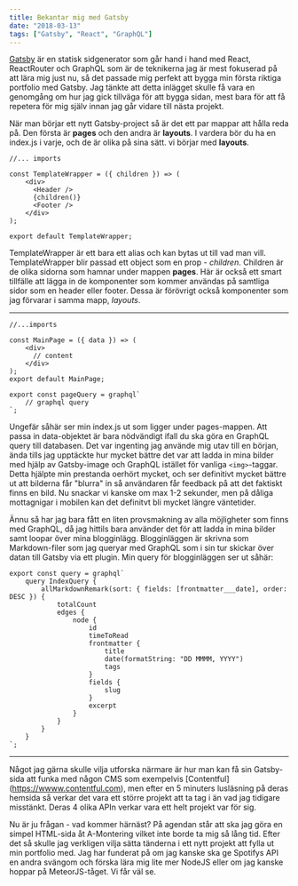 ```yaml
---
title: Bekantar mig med Gatsby
date: "2018-03-13"
tags: ["Gatsby", "React", "GraphQL"]
---
```


[Gatsby](https://gatsbyjs.org) är en statisk sidgenerator som går hand i hand med React, ReactRouter och GraphQL som är de teknikerna jag är mest fokuserad på att lära mig just nu, så det passade mig perfekt att bygga min första riktiga portfolio med Gatsby. Jag tänkte att detta inlägget skulle få vara en genomgång om hur jag gick tillväga för att bygga sidan, mest bara för att få repetera för mig själv innan jag går vidare till nästa projekt.

När man börjar ett nytt Gatsby-project så är det ett par mappar att hålla reda på. Den första är **pages** och den andra är **layouts**. I vardera bör du ha en index.js i varje, och de är olika på sina sätt. vi börjar med **layouts**.

```
//... imports

const TemplateWrapper = ({ children }) => (
    <div>
      <Header />
      {children()}
      <Footer />
    </div>
);

export default TemplateWrapper;
```

TemplateWrapper är ett bara ett alias och kan bytas ut till vad man vill. TemplateWrapper blir passad ett object som en prop - *children*. Children är de olika sidorna som hamnar under mappen **pages**. Här är också ett smart tillfälle att lägga in de komponenter som kommer användas på samtliga sidor som en header eller footer. Dessa är förövrigt också komponenter som jag förvarar i samma mapp, *layouts*. 

***

```
//...imports

const MainPage = ({ data }) => (
    <div>
      // content
    </div>
);
export default MainPage;

export const pageQuery = graphql`
    // graphql query 
`;

```

Ungefär såhär ser min index.js ut som ligger under pages-mappen. Att passa in data-objektet är bara nödvändigt ifall du ska göra en GraphQL query till databasen. Det var ingenting jag använde mig utav till en början, ända tills jag upptäckte hur mycket bättre det var att ladda in mina bilder med hjälp av Gatsby-image och GraphQL istället för vanliga ```<img>```-taggar. Detta hjälpte min prestanda oerhört mycket, och ser definitivt mycket bättre ut att bilderna får "blurra" in så användaren får feedback på att det faktiskt finns en bild. Nu snackar vi kanske om max 1-2 sekunder, men på dåliga mottagnigar i mobilen kan det definitvt bli mycket längre väntetider. 

Ännu så har jag bara fått en liten provsmakning av alla möjligheter som finns med GraphQL, då jag hittils bara använder det för att ladda in mina bilder samt loopar över mina blogginlägg. Blogginläggen är skrivna som Markdown-filer som jag queryar med GraphQL som i sin tur skickar över datan till Gatsby via ett plugin. Min query för blogginläggen ser ut såhär:

```
export const query = graphql`
	query IndexQuery {
		allMarkdownRemark(sort: { fields: [frontmatter___date], order: DESC }) {
			totalCount
			edges {
				node {
					id
					timeToRead
					frontmatter {
						title
						date(formatString: "DD MMMM, YYYY")
						tags
					}
					fields {
						slug
					}
					excerpt
				}
			}
		}
	}
`;

```

*** 

Något jag gärna skulle vilja utforska närmare är hur man kan få sin Gatsby-sida att funka med någon CMS som exempelvis [Contentful] (https://wwww.contentful.com), men efter en 5 minuters lusläsning på deras hemsida så verkar det vara ett större projekt att ta tag i än vad jag tidigare misstänkt. Deras 4 olika APIn verkar vara ett helt projekt var för sig.

Nu är ju frågan - vad kommer härnäst? På agendan står att ska jag göra en simpel HTML-sida åt A-Montering vilket inte borde ta mig så lång tid. Efter det så skulle jag verkligen vilja sätta tänderna i ett nytt projekt att fylla ut min portfolio med. Jag har funderat på om jag kanske ska ge Spotifys API en andra svängom och förska lära mig lite mer NodeJS eller om jag kanske hoppar på MeteorJS-tåget. Vi får väl se.
